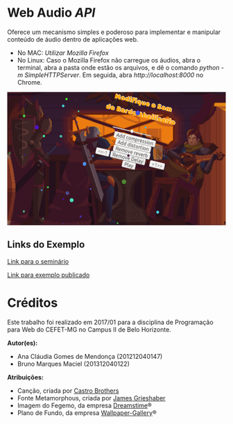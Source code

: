 # Web Audio *API*

Oferece um mecanismo simples e poderoso para implementar e manipular conteúdo de áudio dentro de aplicações web.
- No MAC: *Utilizar Mozilla Firefox*
- No Linux: Caso o Mozilla Firefox não carregue os áudios, abra o terminal, abra a pasta onde estão os arquivos, e dê o comando *python -m SimpleHTTPServer*. Em seguida, abra *http://localhost:8000* no Chrome.

![](/apis/web-audio/images/screenshot.png)


## Links do Exemplo

[Link para o seminário](https://gmanaclaudia.github.io/web-audio/seminario/apresentacao.html#/)

[Link para exemplo publicado](https://fegemo.github.io/cefet-web-weblot/apis/web-audio/)

# Créditos

Este trabalho foi realizado em 2017/01 para a disciplina de Programação para Web do CEFET-MG no Campus II de Belo Horizonte.

**Autor(es):**

* Ana Cláudia Gomes de Mendonça (201212040147)
* Bruno Marques Maciel (201312040122)

**Atribuições:**

* Canção, criada por [Castro Brothers](http://alendadoheroi.com.br/)
* Fonte Metamorphous, criada por [James Grieshaber](https://fonts.google.com/specimen/Metamorphous)
* Imagem do Fegemo, da empresa [Dreamstime](https://thumbs.dreamstime.com/)®
* Plano de Fundo, da empresa [Wallpaper-Gallery](http://wallpaper-gallery.net/wallpapers/paper-wallpaper.html)®
